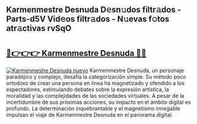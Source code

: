 ## Karmenmestre Desnuda D𝚎sn𝚞dos filtr𝚊dos - Parts-d5V Vid𝚎os filtr𝚊dos - N𝚞evas f𝚘tos atr𝚊ctivas rvSqO

# <h2><a href="http://mbc11t.tromn.icu/?c=Karmenmestre+Desnuda">🔗👉👉👉 Karmenmestre Desnuda 🔗🔗</a></h2>

[![Karmenmestre Desnuda nuevo](https://i.imgur.com/pEAQMta.gif)](http://mbc11t.tromn.icu/?c=Karmenmestre+Desnuda)
Karmenmestre Desnuda, un personaje paradójico y complejo, desafía la categorización simple. Su método poco ortodoxo de crear una persona en línea ha magnetizado y ofendido a los espectadores, estimulando debates sobre la expresión artística, la moralidad y las complejidades de las sociedades virtuales. A pesar de la incertidumbre de sus próximas acciones, su impacto en el ámbito digital es profundo. La determinación inquebrantable y el magnetismo innegable impulsan el viaje de Karmenmestre Desnuda en el panorama digital.
